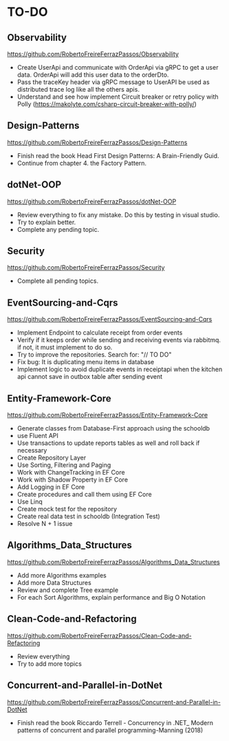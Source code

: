 # TO-DO


## Observability

https://github.com/RobertoFreireFerrazPassos/Observability

- Create UserApi and communicate with OrderApi via gRPC to get a user data. OrderApi will add this user data to the orderDto.
- Pass the traceKey header via gRPC message to UserAPI be used as distributed trace log like all the others apis.
- Understand and see how implement Circuit breaker or retry policy with Polly (https://makolyte.com/csharp-circuit-breaker-with-polly/)

## Design-Patterns

https://github.com/RobertoFreireFerrazPassos/Design-Patterns

- Finish read the book Head First Design Patterns: A Brain-Friendly Guid.
- Continue from chapter 4. the Factory Pattern.

## dotNet-OOP

https://github.com/RobertoFreireFerrazPassos/dotNet-OOP

- Review everything to fix any mistake. Do this by testing in visual studio.
- Try to explain better.
- Complete any pending topic.

## Security

https://github.com/RobertoFreireFerrazPassos/Security

- Complete all pending topics.

## EventSourcing-and-Cqrs

https://github.com/RobertoFreireFerrazPassos/EventSourcing-and-Cqrs

- Implement Endpoint to calculate receipt from order events
- Verify if it keeps order while sending and receiving events via rabbitmq. if not, it must implement to do so.
- Try to improve the repositories. Search for: "// TO DO"
- Fix bug: It is duplicating menu items in database
- Implement logic to avoid duplicate events in receiptapi when the kitchen api cannot save in outbox table after sending event

## Entity-Framework-Core

https://github.com/RobertoFreireFerrazPassos/Entity-Framework-Core

- Generate classes from Database-First approach using the schooldb
- use Fluent API
- Use transactions to update reports tables as well and roll back if necessary
- Create Repository Layer
- Use Sorting, Filtering and Paging
- Work with ChangeTracking in EF Core
- Work with Shadow Property in EF Core
- Add Logging in EF Core 
- Create procedures and call them using EF Core
- Use Linq
- Create mock test for the repository
- Create real data test in schooldb (Integration Test)
- Resolve N + 1 issue

## Algorithms_Data_Structures

https://github.com/RobertoFreireFerrazPassos/Algorithms_Data_Structures

- Add more Algorithms examples
- Add more Data Structures
- Review and complete Tree example
- For each Sort Algorithms, explain performance and Big O Notation

## Clean-Code-and-Refactoring

https://github.com/RobertoFreireFerrazPassos/Clean-Code-and-Refactoring

- Review  everything
- Try to add more topics

## Concurrent-and-Parallel-in-DotNet

https://github.com/RobertoFreireFerrazPassos/Concurrent-and-Parallel-in-DotNet

- Finish read the book Riccardo Terrell - Concurrency in .NET_ Modern patterns of concurrent and parallel programming-Manning (2018)
